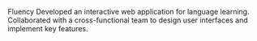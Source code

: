 Fluency
Developed an interactive web application for language learning. 
Collaborated with a cross-functional team to design user interfaces and implement key features.

